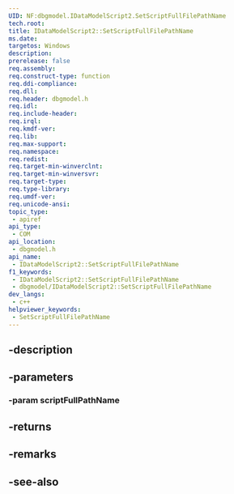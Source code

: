 ```yaml
---
UID: NF:dbgmodel.IDataModelScript2.SetScriptFullFilePathName
tech.root: 
title: IDataModelScript2::SetScriptFullFilePathName
ms.date: 
targetos: Windows
description: 
prerelease: false
req.assembly: 
req.construct-type: function
req.ddi-compliance: 
req.dll: 
req.header: dbgmodel.h
req.idl: 
req.include-header: 
req.irql: 
req.kmdf-ver: 
req.lib: 
req.max-support: 
req.namespace: 
req.redist: 
req.target-min-winverclnt: 
req.target-min-winversvr: 
req.target-type: 
req.type-library: 
req.umdf-ver: 
req.unicode-ansi: 
topic_type:
 - apiref
api_type:
 - COM
api_location:
 - dbgmodel.h
api_name:
 - IDataModelScript2::SetScriptFullFilePathName
f1_keywords:
 - IDataModelScript2::SetScriptFullFilePathName
 - dbgmodel/IDataModelScript2::SetScriptFullFilePathName
dev_langs:
 - c++
helpviewer_keywords:
 - SetScriptFullFilePathName
---
```


## -description

## -parameters

### -param scriptFullPathName

## -returns

## -remarks

## -see-also

